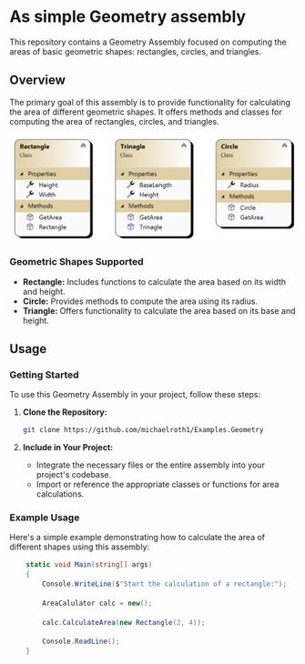 # As simple Geometry assembly

This repository contains a Geometry Assembly focused on computing the areas of basic geometric shapes: rectangles, circles, and triangles.

## Overview

The primary goal of this assembly is to provide functionality for calculating the area of different geometric shapes. It offers methods and classes for computing the area of rectangles, circles, and triangles.

![ClassDiagramm](ClassDiagram.png)

### Geometric Shapes Supported

- **Rectangle:** Includes functions to calculate the area based on its width and height.
- **Circle:** Provides methods to compute the area using its radius.
- **Triangle:** Offers functionality to calculate the area based on its base and height.

## Usage

### Getting Started

To use this Geometry Assembly in your project, follow these steps:

1. **Clone the Repository:**
    ```bash
    git clone https://github.com/michaelroth1/Examples.Geometry
    ```

2. **Include in Your Project:**
    - Integrate the necessary files or the entire assembly into your project's codebase.
    - Import or reference the appropriate classes or functions for area calculations.

### Example Usage

Here's a simple example demonstrating how to calculate the area of different shapes using this assembly:

```csharp
    static void Main(string[] args)
    {   
        Console.WriteLine($"Start the calculation of a rectangle:");

        AreaCalulator calc = new();

        calc.CalculateArea(new Rectangle(2, 4));

        Console.ReadLine();
    }
```